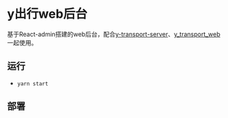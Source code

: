 # y出行web后台
基于React-admin搭建的web后台，配合[y-transport-server](https://github.com/Void1315/y-transport-server)、[y_transport_web](https://github.com/Void1315/y_transport_web)一起使用。
## 运行
* `yarn start`
## 部署

